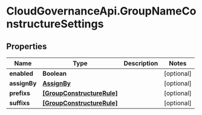 # CloudGovernanceApi.GroupNameConstructureSettings

## Properties

Name | Type | Description | Notes
------------ | ------------- | ------------- | -------------
**enabled** | **Boolean** |  | [optional] 
**assignBy** | [**AssignBy**](AssignBy.md) |  | [optional] 
**prefixs** | [**[GroupConstructureRule]**](GroupConstructureRule.md) |  | [optional] 
**suffixs** | [**[GroupConstructureRule]**](GroupConstructureRule.md) |  | [optional] 


